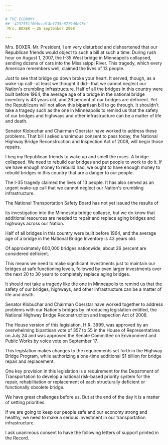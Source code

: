 ```yaml
---
---

# THE ECONOMY
## `4237551f0bbccdf4ef735c6779d0c95c`
`Mrs. BOXER — 26 September 2008`

---
```



Mrs. BOXER. Mr. President, I am very disturbed and disheartened that 
our Republican friends would object to such a bill at such a time. 
During rush hour on August 1, 2007, the I-35 West bridge in Minneapolis 
collapsed, sending dozens of cars into the Mississippi River. This 
tragedy, which every American remembers well, claimed the lives of 13 
people.

Just to see that bridge go down broke your heart. It served, though, 
as a wake-up call--at least we thought it did--that we cannot neglect 
our Nation's crumbling infrastructure. Half of all the bridges in this 
country were built before 1964, the average age of a bridge in the 
national bridge inventory is 43 years old, and 26 percent of our 
bridges are deficient. Yet the Republicans will not allow this 
bipartisan bill to go through. It shouldn't take a tragedy such as the 
one in Minneapolis to remind us that the safety of our bridges and 
highways and other infrastructure can be a matter of life and death.

Senator Klobuchar and Chairman Oberstar have worked to address these 
problems. That bill I asked unanimous consent to pass today, the 
National Highway Bridge Reconstruction and Inspection Act of 2008, will 
begin those repairs.

I beg my Republican friends to wake up and smell the roses. A bridge 
collapsed. We need to rebuild our bridges and put people to work to do 
it. If we have enough money to rebuild Iraq, we ought to have enough 
money to rebuild bridges in this country that are a danger to our 
people.

The I-35 tragedy claimed the lives of 13 people. It has also served 
as an urgent wake-up call that we cannot neglect our Nation's crumbling 
infrastructure.

The National Transportation Safety Board has not yet issued the 
results of


its investigation into the Minnesota bridge collapse, but we do know 
that additional resources are needed to repair and replace aging 
bridges and highways across our Nation.

Half of all bridges in this country were built before 1964, and the 
average age of a bridge in the National Bridge Inventory is 43 years 
old.

Of approximately 600,000 bridges nationwide, about 26 percent are 
considered deficient.

This means we need to make significant investments just to maintain 
our bridges at safe functioning levels, followed by even larger 
investments over the next 20 to 30 years to completely replace aging 
bridges.

It should not take a tragedy like the one in Minneapolis to remind us 
that the safety of our bridges, highways, and other infrastructure can 
be a matter of life and death.

Senator Klobuchar and Chairman Oberstar have worked together to 
address problems with our Nation's bridges by introducing legislation 
entitled, the National Highway Bridge Reconstruction and Inspection Act 
of 2008.

The House version of this legislation, H.R. 3999, was approved by an 
overwhelming bipartisan vote of 357 to 55 in the House of 
Representatives on July 24 and was approved the Senate Committee on 
Environment and Public Works by voice vote on September 17.

This legislation makes changes to the requirements set forth in the 
Highway Bridge Program, while authorizing a one-time additional $1 
billion for bridge repair and replacement.

One key provision in this legislation is a requirement for the 
Department of Transportation to develop a national risk-based priority 
system for the repair, rehabilitation or replacement of each 
structurally deficient or functionally obsolete bridge.

We have great challenges before us. But at the end of the day it is a 
matter of setting priorities.

If we are going to keep our people safe and our economy strong and 
healthy, we need to make a serious investment in our transportation 
infrastructure.

I ask unanimous consent to have the following letters of support 
printed in the Record.